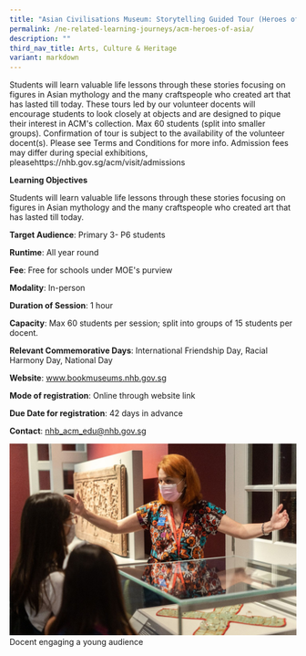 ```yaml
---
title: "Asian Civilisations Museum: Storytelling Guided Tour (Heroes of Asia)"
permalink: /ne-related-learning-journeys/acm-heroes-of-asia/
description: ""
third_nav_title: Arts, Culture & Heritage
variant: markdown
---
```

Students will learn valuable life lessons through these stories focusing on figures in Asian mythology and the many craftspeople who created art that has lasted till today. These tours led by our volunteer docents will encourage students to look closely at objects and are designed to pique their interest in ACM's collection.
Max 60 students (split into smaller groups). Confirmation of tour is subject to the availability of the volunteer docent(s). Please see Terms and Conditions for more info.
Admission fees may differ during special exhibitions, pleasehttps://nhb.gov.sg/acm/visit/admissions


**Learning Objectives**

Students will learn valuable life lessons through these stories focusing on figures in Asian mythology and the many craftspeople who created art that has lasted till today.

**Target Audience**: Primary 3- P6 students
	
**Runtime**: All year round	
	
**Fee**: Free for schools under MOE's purview	
	
**Modality**: In-person
	
**Duration of Session**: 1 hour
	
**Capacity**: Max 60 students per session; split into groups of 15 students per docent.	
	
**Relevant Commemorative Days**: International Friendship Day, Racial Harmony Day, National Day	
	
**Website**: www.bookmuseums.nhb.gov.sg	
	
**Mode of registration**: Online through website link
	
**Due Date for registration**: 42 days in advance
	
**Contact**: nhb_acm_edu@nhb.gov.sg

![](/images/Heroes_of_Asia.jpg)
Docent engaging a young audience